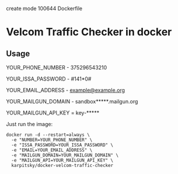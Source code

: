  create mode 100644 Dockerfile
# Velcom Traffic Checker in docker

## Usage

YOUR_PHONE_NUMBER - 375296543210

YOUR_ISSA_PASSWORD - #141\*0#

YOUR_EMAIL_ADDRESS - example@example.org

YOUR_MAILGUN_DOMAIN - sandbox\*\*\*\*\*.mailgun.org

YOUR_MAILGUN_API_KEY = key-\*\*\*\*\* 

Just run the image:

```
docker run -d --restart=always \
  -e "NUMBER=YOUR_PHONE_NUMBER" \
  -e "ISSA_PASSWORD=YOUR_ISSA_PASSWORD" \
  -e "EMAIL=YOUR_EMAIL_ADDRESS" \
  -e "MAILGUN_DOMAIN=YOUR_MAILGUN_DOMAIN" \
  -e "MAILGUN_API=YOUR_MAILGUN_API_KEY" \
  karpitsky/docker-velcom-traffic-checker

